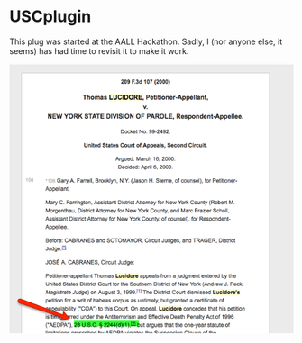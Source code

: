 # USCplugin

This plug was started at the AALL Hackathon. Sadly, I (nor anyone else, it seems) has had time to revisit it to make it work.

<img src="https://github.com/AALLHackathon2015/USCplugin/blob/master/USC%20example.png" />
